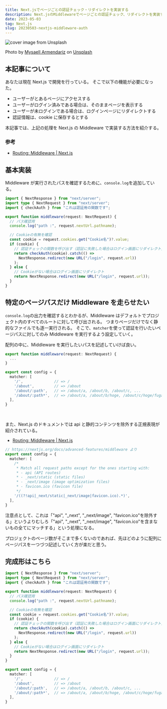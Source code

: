 ```yaml
---
title: Next.jsでページごとの認証チェック・リダイレクトを実装する
description: Next.jsのMiddlewareでページごとの認証チェック、リダイレクトを実装する方法を紹介する。
date: 2023-05-03
tag: Next.js
slug: 20230503-nextjs-middleware-auth
---
```


![cover image from Unsplash](/assets/blog/20230503-nextjs-middleware-auth/cover.webp)

Photo by [Mysaell Armendariz](https://unsplash.com/photos/IPheOySCW7A) on [Unsplash](https://unsplash.com/)

## 本記事について

あなたは現在 Next.js で開発を行っている。
そこで以下の機能が必要になった。

- ユーザーがとあるページにアクセスする
- ユーザーがログイン済みである場合は、そのままページを表示する
- ユーザーが未ログインである場合は、ログインページにリダイレクトする
- 認証情報は、cookie に保存するとする

本記事では、上記の処理を Next.js の Middleware で実装する方法を紹介する。

### 参考

- [Routing: Middleware | Next.js](https://nextjs.org/docs/advanced-features/middleware)

## 基本実装

Middleware が実行されたパスを確認するために、`console.log`を追加している。

```ts
import { NextResponse } from "next/server";
import type { NextRequest } from "next/server";
import { checkAuth } from "これは認証用の関数です";

export function middleware(request: NextRequest) {
  // パス確認用
  console.log("path :", request.nextUrl.pathname);

  // Cookieの有無を確認
  const cookie = request.cookies.get("Cookie名")?.value;
  if (cookie) {
    // 認証チェックの関数を呼び出す（認証に失敗した場合はログイン画面にリダイレクト）
    return checkAuth(cookie).catch(() =>
      NextResponse.redirect(new URL("/login", request.url))
    );
  } else {
    // Cookieがない場合はログイン画面にリダイレクト
    return NextResponse.redirect(new URL("/login", request.url));
  }
}
```

## 特定のページパスだけ Middleware を走らせたい

`console.log`の出力を確認するとわかるが、Middleware はデフォルトでプロジェクト内のすべてのルートに対して呼び出される。
つまりページだけでなく静的なファイルでも逐一実行される。
そこで、`matcher`を使って認証を行いたいページパスに対してのみ Middleware を実行するよう設定していく。

配列の中に、Middleware を実行したいパスを記述していけば良い。

```ts
export function middleware(request: NextRequest) {
  ...
}

export const config = {
  matcher: [
    '/',              // => /
    '/about',         // => /about
    '/about/:path',   // => /about/a, /about/b, /about/c, ...
    '/about/:path*',  // => /about/a, /about/b/hoge, /about/c/hoge/fuga, ...
  ],
}
```

&emsp;

また、Next.js のドキュメントでは api と静的コンテンツを除外する正規表現が紹介されている。

- [Routing: Middleware | Next.js](https://nextjs.org/docs/advanced-features/middleware#:~:text=The%20matcher%20config%20allows%20full%20regex%20so%20matching%20like%20negative%20lookaheads%20or%20character%20matching%20is%20supported.%20An%20example%20of%20a%20negative%20lookahead%20to%20match%20all%20except%20specific%20paths%20can%20be%20seen%20here%3A)

```ts
// https://nextjs.org/docs/advanced-features/middleware より
export const config = {
  matcher: [
    /*
     * Match all request paths except for the ones starting with:
     * - api (API routes)
     * - _next/static (static files)
     * - _next/image (image optimization files)
     * - favicon.ico (favicon file)
     */
    '/((?!api|_next/static|_next/image|favicon.ico).*)',
  ],
}
```

注意点として、これは「"api", "\_next", "\_next/image", "favicon.ico"を除外する」というよりむしろ「"api", "\_next", "\_next/image", "favicon.ico"を含まないもの全てにマッチする」という処理になる。

プロジェクトのページ数がそこまで多くないのであれば、先ほどのように配列にページパスを一つづつ記述していく方が楽だと思う。

## 完成形はこちら

```ts
import { NextResponse } from "next/server";
import type { NextRequest } from "next/server";
import { checkAuth } from "これは認証用の関数です";

export function middleware(request: NextRequest) {
  // パス確認用
  console.log("path :", request.nextUrl.pathname);

  // Cookieの有無を確認
  const cookie = request.cookies.get("Cookie名")?.value;
  if (cookie) {
    // 認証チェックの関数を呼び出す（認証に失敗した場合はログイン画面にリダイレクト）
    return checkAuth(cookie).catch(() =>
      NextResponse.redirect(new URL("/login", request.url))
    );
  } else {
    // Cookieがない場合はログイン画面にリダイレクト
    return NextResponse.redirect(new URL("/login", request.url));
  }
}

export const config = {
  matcher: [
    '/',              // => /
    '/about',         // => /about
    '/about/:path',   // => /about/a, /about/b, /about/c, ...
    '/about/:path*',  // => /about/a, /about/b/hoge, /about/c/hoge/fuga, ...
  ],
}
```
